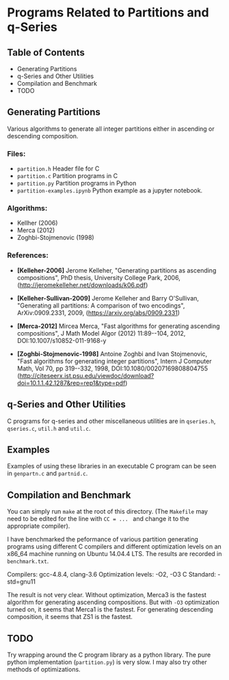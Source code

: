 # Programs Related to Partitions and q-Series

## Table of Contents

* Generating Partitions
* q-Series and Other Utilities
* Compilation and Benchmark
* TODO


## Generating Partitions

Various algorithms to generate all integer partitions either in
ascending or descending composition.


### Files:

* `partition.h`   Header file for C
* `partition.c`   Partition programs in C
* `partition.py` Partition programs in Python
* `partition-examples.ipynb`  Python example as a jupyter notebook.


### Algorithms:

* Kellher (2006)
* Merca (2012)
* Zoghbi-Stojmenovic (1998)


### References:

* **[Kelleher-2006]**
  Jerome Kelleher,
  "Generating partitions as ascending compositions",
  PhD thesis, University College Park, 2006,
  (http://jeromekelleher.net/downloads/k06.pdf)

* **[Kelleher-Sullivan-2009]**
  Jerome Kelleher and Barry O'Sullivan,
  "Generating all partitions: A comparison of two encodings",
  ArXiv:0909.2331, 2009,
  (https://arxiv.org/abs/0909.2331)

* **[Merca-2012]**
  Mircea Merca,
  "Fast algorithms for generating ascending compositions",
  J Math Model Algor (2012) 11:89--104, 2012,
  DOI:10.1007/s10852-011-9168-y

* **[Zoghbi-Stojmenovic-1998]**
  Antoine Zoghbi and  Ivan Stojmenovic,
  "Fast algorithms for generating integer partitions",
  Intern J Computer Math, Vol 70, pp 319--332, 1998,
  DOI:10.1080/00207169808804755
  (http://citeseerx.ist.psu.edu/viewdoc/download?doi=10.1.1.42.1287&rep=rep1&type=pdf)


## q-Series and Other Utilities

C programs for q-series and other miscellaneous utilities are in
`qseries.h`, `qseries.c`, `util.h` and `util.c`.


## Examples

Examples of using these libraries in an executable C program can be
seen in `genpartn.c` and `partnid.c`.


## Compilation and Benchmark

You can simply run `make` at the root of this directory. (The
`Makefile` may need to be edited for the line with `CC = ... `
and change it to the appropriate compiler).

I have benchmarked the peformance of various partition generating
programs using different C compilers and different optimization
levels on an x86_64 machine running on Ubuntu 14.04.4 LTS. The
results are recorded in `benchmark.txt`.

Compilers: gcc-4.8.4, clang-3.6
Optimization levels: -O2, -O3
C Standard: -std=gnu11

The result is not very clear.  Without optimization, Merca3
is the fastest algorithm for generating ascending compositions.
But with `-O3` optimization turned on, it seems that Merca1 is
the fastest.  For generating descending composition, it seems that
ZS1 is the fastest.


## TODO

Try wrapping around the C program library as a python library.  The
pure python implementation (`partition.py`) is very slow. I may also
try other methods of optimizations.
